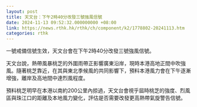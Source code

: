 ```yaml
---
layout: post
title: 天文台：下午2時40分改發三號強風信號
date: 2024-11-13 09:52:32.000000000 +08:00
link: https://news.rthk.hk/rthk/ch/component/k2/1778802-20241113.htm
categories: rthk
---
```


一號戒備信號生效，天文台會在下午2時40分改發三號強風信號。

天文台說，熱帶風暴桃芝的外圍雨帶正影響廣東沿岸，現時本港高地正間中吹強風。隨著桃芝靠近，在其與東北季候風的共同影響下，預料本港風力會在下午逐漸增強，離岸及高地間中達烈風程度。

預料桃芝明早在本港以南約200公里內掠過，天文台會視乎屆時桃芝的強度、烈風區與珠江口的距離及本地風力變化，評估是否需要改發更高熱帶氣旋警告信號。
